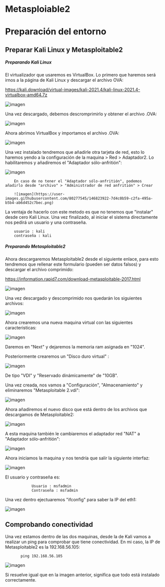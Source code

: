 # Metasploiable2
# Preparación del entorno
## Preparar Kali Linux y Metasploitable2
##### Preparando Kali Linux

El virtualizador que usaremos es VirtualBox. Lo primero que haremos será irnos a la página de Kali Linux y descargar el archivo OVA:

https://kali.download/virtual-images/kali-2021.4/kali-linux-2021.4-virtualbox-amd64.7z

![imagen](https://user-images.githubusercontent.com/80277545/146815893-0627a255-e3ed-46dd-94da-05bb3cbbc0b9.png)

Una vez descargado, debemos descromprimirlo y obtener el archivo .OVA:

![imagen](https://user-images.githubusercontent.com/80277545/146817611-3e4ed7ef-879d-4d8a-90b9-f7094e341e17.png)

Ahora abrimos VirtualBox y importamos el archivo .OVA:

![imagen](https://user-images.githubusercontent.com/80277545/146817830-dc69f517-8c4a-42bb-a169-c9d594e9fcab.png)

Una vez instalado tendremos que añadirle otra tarjeta de red, esto lo haremos yendo a la configuración de la maquina > Red > Adaptador2. Lo habilitaremos y añadiremos el "Adaptador sólo-anfritión": 

![imagen](https://user-images.githubusercontent.com/80277545/146818821-d302eb96-32f3-4bef-bd4b-d3835508bbb4.png)

        En caso de no tener el "Adaptador sólo-anfritión", podemos añadirlo desde "archivo" > "Administrador de red anfritión" > Crear
        
        ![imagen](https://user-images.githubusercontent.com/80277545/146823922-7d4c0b59-c2fa-495a-b5b4-ab6d452c7bec.png)


La ventaja de hacerlo con este metodo es que no tenemos que "instalar" desde cero Kali Linux. Una vez finalizado, al iniciar el sistema directamente nos pedirá un usuario y una contraseña.

        usuario : kali
        contraseña : kali

##### Preparando Metasploitable2

Ahora descargaremos Metasploitable2 desde el siguiente enlace, para esto tendremos que rellenar este formulario (pueden ser datos falsos) y descargar el archivo comprimido: 

https://information.rapid7.com/download-metasploitable-2017.html

![imagen](https://user-images.githubusercontent.com/80277545/146821125-89d27534-9f43-406a-8b3a-314ef2dc1369.png)

Una vez descargado y descomprimido nos quedarán los siguientes archivos: 

![imagen](https://user-images.githubusercontent.com/80277545/146821415-49dc4747-6175-4f95-94b8-71931b535dda.png)


Ahora crearemos una nueva maquina virtual con las siguientes caracteristicas:

![imagen](https://user-images.githubusercontent.com/80277545/146820065-5e61817b-266c-44bc-ac2e-54463689d62b.png)

Daremos en "Next" y dejaremos la memoria ram asignada en "1024".

Posteriormente crearemos un "Disco duro virtual" :

![imagen](https://user-images.githubusercontent.com/80277545/146820292-ee85fe7f-1d16-438a-b7fe-257227093c3a.png)

De tipo "VDI" y "Reservado dinámicamente" de "10GB".

Una vez creada, nos vamos a "Configuración", "Almacenamiento" y eliminaremos "Metasploitable 2.vdi":

![imagen](https://user-images.githubusercontent.com/80277545/146822046-6d53e649-0459-4f13-8050-5ac2e6a94bbe.png)

Ahora añadiremos el nuevo disco que está dentro de los archivos que descargamos de Metasploitable2:

![imagen](https://user-images.githubusercontent.com/80277545/146822386-a1066bf4-722c-4c69-bc52-99acf64e9629.png)

A esta maquina también le cambiaremos el adaptador red "NAT" a "Adaptador sólo-anfritión":

![imagen](https://user-images.githubusercontent.com/80277545/146823149-188a2bb7-94d2-4540-987f-c3e012b0bd9c.png)


Ahora iniciamos la maquina y nos tendría que salir la siguiente interfaz: 

![imagen](https://user-images.githubusercontent.com/80277545/146822770-0af677c1-8d1f-4c32-bf87-cebd1f3caf5b.png)

El usuario y contraseña es: 

                Usuario : msfadmin
                Contraseña : msfadmin

Una vez dentro ejectuaremos "ifconfig" para saber la IP del eth1:

![imagen](https://user-images.githubusercontent.com/80277545/146823247-d17b9f87-11bf-4d0e-858f-0ba882793b00.png)


## Comprobando conectividad

Una vez estamos dentro de las dos maquinas, desde la de Kali vamos a realizar un ping para comprobar que tiene conectividad. En mi caso, la IP de Metasploitable2 es la 192.168.56.105:

           ping 192.168.56.105

![imagen](https://user-images.githubusercontent.com/80277545/146823628-db34255d-90fd-4beb-a9b3-e0b035b85b73.png)

Si resuelve igual que en la imagen anterior, significa que todo está instalado correctamente. 


           



